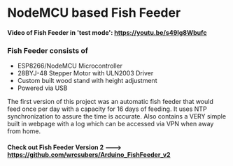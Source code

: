 # NodeMCU based Fish Feeder

#### Video of Fish Feeder in 'test mode': https://youtu.be/s49Ig8Wbufc

### Fish Feeder consists of
* ESP8266/NodeMCU Microcontroller
* 28BYJ-48 Stepper Motor with ULN2003 Driver
* Custom built wood stand with height adjustment
* Powered via USB

The first version of this project was an automatic fish feeder that would feed once per day with a capacity for 16 days of feeding.  It uses NTP synchronization to assure the time is accurate.  Also contains a VERY simple built in webpage with a log which can be accessed via VPN when away from home.  

#### Check out Fish Feeder Version 2 ---> https://github.com/wrcsubers/Arduino_FishFeeder_v2

